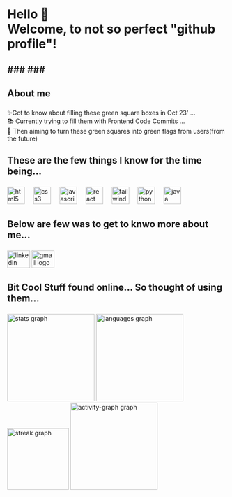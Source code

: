 <h1 align="left">Hello 👋 <br>Welcome, to not so perfect "github profile"!</h1>
<h2 align="left>Rajasthan Police Hackathon 1.0 Winner | Freelancer | Canva Designer | IIT Guwahati"</h2>
###
###

<h2 align="left">About me</h2>

###

<p align="left">✨Got to know about filling these green square boxes in Oct 23' ...<br>📚 Currently trying to fill them with Frontend Code Commits ...<br>🎯 Then aiming to turn these green squares into green flags from users(from the future)</p>

###

<h2 align="left">These are the few things I know for the time being...</h2>

###

<div align="left">
  <img src="https://cdn.jsdelivr.net/gh/devicons/devicon/icons/html5/html5-original.svg" height="40" alt="html5 logo"  />
  <img width="12" />
  <img src="https://cdn.jsdelivr.net/gh/devicons/devicon/icons/css3/css3-original.svg" height="40" alt="css3 logo"  />
  <img width="12" />
  <img src="https://cdn.jsdelivr.net/gh/devicons/devicon/icons/javascript/javascript-plain.svg" height="40" alt="javascript logo"  />
  <img width="12" />
  <img src="https://cdn.jsdelivr.net/gh/devicons/devicon/icons/react/react-original.svg" height="40" alt="react logo"  />
  <img width="12" />
  <img src="https://cdn.jsdelivr.net/gh/devicons/devicon/icons/tailwindcss/tailwindcss-original-wordmark.svg" height="40" alt="tailwindcss logo"  />
  <img width="12" />
  <img src="https://cdn.jsdelivr.net/gh/devicons/devicon/icons/python/python-original.svg" height="40" alt="python logo"  />
  <img width="12" />
  <img src="https://cdn.jsdelivr.net/gh/devicons/devicon/icons/java/java-original.svg" height="40" alt="java logo"  />
</div>

###

<h2 align="left">Below are few was to get to knwo more about me...</h2>

###

<div align="left">
  <a href="https://www.linkedin.com/in/nishchay-bhatia/"><img src="https://raw.githubusercontent.com/maurodesouza/profile-readme-generator/master/src/assets/icons/social/linkedin/default.svg" width="52" height="40" alt="linkedin logo"  /></a>
  <a href="mailto:nishbcodes@gmail.com"><img src="https://raw.githubusercontent.com/maurodesouza/profile-readme-generator/master/src/assets/icons/social/gmail/default.svg" width="52" height="40" alt="gmail logo"  /></a>
</div>

###

<h2 align="left">Bit Cool Stuff found online... So thought of using them...</h2>

###

<div align="left">
  <img src="https://github-readme-stats.vercel.app/api?username=nishb369&hide_title=false&hide_rank=false&show_icons=true&include_all_commits=true&count_private=true&disable_animations=false&theme=github_dark&locale=en&hide_border=false&order=1" height="200" alt="stats graph"  />
  <img src="https://github-readme-stats.vercel.app/api/top-langs?username=nishb369&locale=en&hide_title=false&layout=compact&card_width=320&langs_count=5&theme=github_dark&hide_border=false&order=2" height="200" alt="languages graph"  />
  <img src="https://streak-stats.demolab.com?user=nishb369&locale=en&mode=daily&theme=github_dark&hide_border=false&border_radius=5&order=3" height="141" alt="streak graph"  />
  <img src="https://github-readme-activity-graph.vercel.app/graph?username=nishb369&radius=16&theme=github-dark&area=true&order=5" height="200" alt="activity-graph graph"  />
</div>

###
